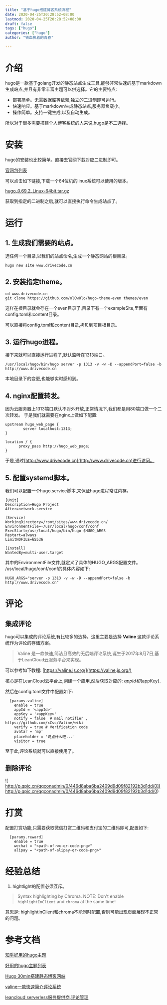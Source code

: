 ```yaml
---
title: "基于hugo搭建博客系统流程"
date: 2020-04-25T20:28:52+08:00
lastmod: 2020-04-25T20:28:52+08:00
draft: false
tags: ["hugo"]
categories: ["hugo"]
author: "铁血执着的青春"

---
```


# 介绍

hugo是一款基于golang开发的静态站点生成工具,能够非常快速的基于markdown生成站点,并且有非常丰富主题可以供选择。它的主要特点:

* 部署简单。无需数据库等依赖,独立的二进制即可运行。
* 快速响应。基于markdown生成静态站点,服务器负载小。
* 操作简单。支持一键生成,以及自动生成。

所以对于很多需要搭建个人博客系统的人来说,hugo是不二选择。

# 安装

hugo的安装也比较简单。直接去官网下载对应二进制即可。

[官网包列表](https://github.com/gohugoio/hugo/releases)

可以点击如下链接,下载一个64位机的linux系统可以使用的版本。

[hugo_0.69.2_Linux-64bit.tar.gz](https://github.com/gohugoio/hugo/releases/download/v0.69.2/hugo_0.69.2_Linux-64bit.tar.gz)

获取到指定的二进制之后,就可以直接执行命令生成站点了。

# 运行

## 1. 生成我们需要的站点。
选任何一个目录,以我们的站点命名,生成一个静态网站的根目录。
```
hugo new site www.drivecode.cn
```
## 2. 安装指定theme。
```
cd www.drivecode.cn
git clone https://github.com/olOwOlo/hugo-theme-even themes/even
```
这样在根目录就会存在一个even目录了,目录下有一个exampleSite,里面有config.toml和content目录。

可以直接将config.toml和content目录,拷贝到项目根目录。

## 3. 运行hugo进程。
接下来就可以直接运行进程了,默认监听在1313端口。
```
/usr/local/hugo/bin/hugo server -p 1313 -v -w -D --appendPort=false -b http://www.drivecode.cn
```
本地目录下的变更,也能够实时感知到。

## 4. nginx配置转发。
因为云服务器上1313端口默认不对外开放,正常情况下,我们都是用80端口做一个二次转发。
于是我们就需要在nginx上做如下配置:

```
upstream hugo_web_page {
        server localhost:1313;
}

location / {
      proxy_pass http://hugo_web_page;
}

```

于是,通过[http://www.drivecode.cn](http://www.drivecode.cn)进行访问。

## 5. 配置systemd脚本。
我们可以配置一个hugo.service脚本,来保证hugo进程常驻内存。
```
[Unit]
Description=Hugo Project
After=network.service
 
[Service]
WorkingDirectory=/root/sites/www.drivecode.cn/
EnvironmentFile=-/usr/local/hugo/conf/conf
ExecStart=/usr/local/hugo/bin/hugo $HUGO_ARGS
Restart=always
LimitNOFILE=65536
 
[Install]
WantedBy=multi-user.target
```

其中的EnvironmentFile文件,就定义了具体的HUGO_ARGS配置文件。
/usr/local/hugo/conf/conf的具体内容如下:
```
HUGO_ARGS="server -p 1313 -v -w -D --appendPort=false -b http://www.drivecode.cn"
```

# 评论
## 集成评论
hugo可以集成的评论系统,有比较多的选择。这里主要是选择 **Valine** 这款评论系统作为评论的存储方案。

>Valine 是一款快速,简洁且高效的无后端评论系统,诞生于2017年8月7日,基于LeanCloud云服务平台来实现。

可以参考如下教程:
[https://valine.js.org/](https://valine.js.org/)

核心是在LeanCloud云平台上,创建一个应用,然后获取对应的: ${appId}和${appKey}.

然后在config.toml文件中配置如下:

```
  [params.valine]
    enable = true
    appId = '<appId>'
    appKey = '<appKey>'
    notify = false  # mail notifier , https://github.com/xCss/Valine/wiki
    verify = true # Verification code
    avatar = 'mp'
    placeholder = '说点什么吧...'
    visitor = true
```
至于此,评论系统就可以直接使用了。

## 删除评论
![
http://p.qpic.cn/qqconadmin/0/446d8aba6ba2409d9d09f82192b3d1dd/0](
http://p.qpic.cn/qqconadmin/0/446d8aba6ba2409d9d09f82192b3d1dd/0)

# 打赏
配置打赏功能,只需要获取微信打赏二维码和支付宝的二维码即可,配置如下:
```
  [params.reward]
    enable = true
    wechat = "<path-of-wx-qr-code-png>"   
    alipay = "<path-of-alipay-qr-code-png>"   
```

# 经验总结
1. hightlight的配置必须互斥。
>Syntax highlighting by Chroma. NOTE: Don't enable `highlightInClient` and `chroma` at the same time!

意思是: highlightInClient和chroma不能同时配置,否则可能出现页面展现不正常的问题。

# 参考文档

[知乎好用的hugo主题](https://www.zhihu.com/question/266175192?sort=created)

[好用的hugo主题列表](https://themes.gohugo.io/)

[Hugo 30min搭建静态博客网站](https://linux.cn/article-10048-1.html)

[valine一款快速简介评论系统]([https://valine.js.org/quickstart.html#%E8%8E%B7%E5%8F%96APP-ID-%E5%92%8C-APP-Key](https://valine.js.org/quickstart.html#获取APP-ID-和-APP-Key))

[leancloud serverless服务提供商,评论管理](https://leancloud.cn/dashboard/data.html?appid=cst7jFX7c5EREvLE2zJX1H2n-gzGzoHsz#/)

